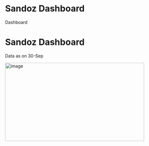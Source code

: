 # Sandoz Dashboard
Dashboard

# Sandoz Dashboard

Data as on 30-Sep 


<img width="452" height="254" alt="image" src="https://github.com/user-attachments/assets/666998ab-7f95-4192-825d-973b23fd5ce3" />



